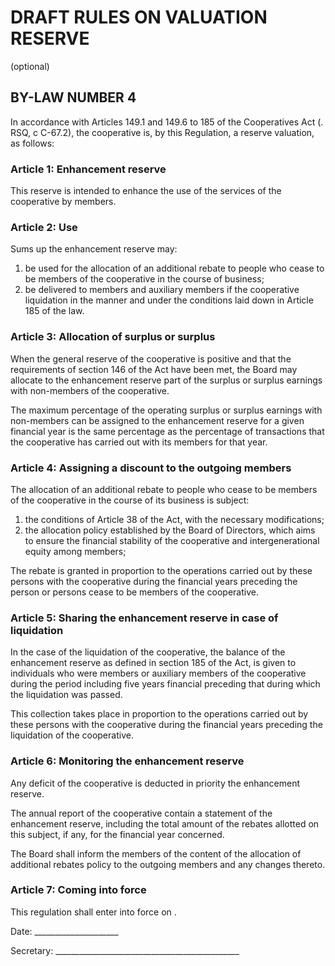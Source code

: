 ﻿DRAFT RULES ON VALUATION RESERVE
================================

(optional)

BY-LAW NUMBER 4
---------------

In accordance with Articles 149.1 and 149.6 to 185 of the Cooperatives Act (.
RSQ, c C-67.2), the cooperative is, by this Regulation, a reserve valuation, as
follows:

### Article 1: Enhancement reserve

This reserve is intended to enhance the use of the services of the cooperative by members.

### Article 2: Use

Sums up the enhancement reserve may:

1. be used for the allocation of an additional rebate to people who cease to be
   members of the cooperative in the course of business;
2. be delivered to members and auxiliary members if the cooperative liquidation
   in the manner and under the conditions laid down in Article 185 of the law.

### Article 3: Allocation of surplus or surplus

When the general reserve of the cooperative is positive and that the
requirements of section 146 of the Act have been met, the Board may allocate to
the enhancement reserve part of the surplus or surplus earnings with
non-members of the cooperative.

The maximum percentage of the operating surplus or surplus earnings with
non-members can be assigned to the enhancement reserve for a given financial
year is the same percentage as the percentage of transactions that the
cooperative has carried out with its members for that year.

### Article 4: Assigning a discount to the outgoing members

The allocation of an additional rebate to people who cease to be members of the
cooperative in the course of its business is subject:

1. the conditions of Article 38 of the Act, with the necessary modifications;
2. the allocation policy established by the Board of Directors, which aims to
   ensure the financial stability of the cooperative and intergenerational
   equity among members;

The rebate is granted in proportion to the operations carried out by these
persons with the cooperative during the <number> financial years preceding the
person or persons cease to be members of the cooperative.

### Article 5: Sharing the enhancement reserve in case of liquidation 

In the case of the liquidation of the cooperative, the balance of the
enhancement reserve as defined in section 185 of the Act, is given to
individuals who were members or auxiliary members of the cooperative during the
period including five years financial preceding that during which the
liquidation was passed.

This collection takes place in proportion to the operations carried out by
these persons with the cooperative during the <number which can not
be less than five> financial years preceding the liquidation of the cooperative.

### Article 6: Monitoring the enhancement reserve 

Any deficit of the cooperative is deducted in priority the enhancement reserve.

The annual report of the cooperative contain a statement of the enhancement
reserve, including the total amount of the rebates allotted on this subject, if
any, for the financial year concerned.

The Board shall inform the members of the content of the allocation of
additional rebates policy to the outgoing members and any changes thereto.

### Article 7: Coming into force

This regulation shall enter into force on <date>.




Date: _____________________

Secretary: ______________________________________________

